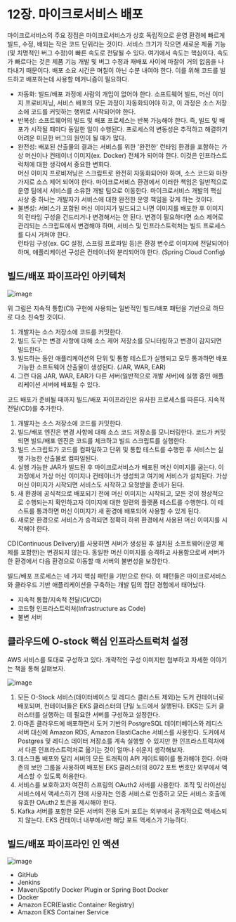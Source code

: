 # 12장. 마이크로서비스 배포
마이크로서비스의 주요 장점은 마이크로서비스가 상호 독립적으로 운영 환경에 빠르게 빌드, 수정, 배되는 작은 코드 단위라는 것이다. 서비스 크기가 작으면 새로운 제품 기능(및 치명적인 버그 수정)이 빠른 속도로 전달될 수 있다. 여기에서 속도는 핵심이다. 속도가 빠르다는 것은 제품 기능 개발 및 버그 수정과 재배포 사이에 마찰이 거의 없음을 나타내기 때문이다. 배포 소요 시간은 며칠이 아닌 수분 내여야 한다. 이를 위해 코드를 빌드하고 배포하는데 사용할 메커니즘이 필요하다.

- 자동화: 빌드/배포 과정에 사람의 개입이 없어야 한다. 소프트웨어 빌드, 머신 이미지 프로비저닝, 서비스 배포의 모든 과정이 자동화되어야 하고, 이 과정은 소스 저장소에 코드를 커밋하는 행위로 시작되어야 한다.
- 반복성: 소프트웨어의 빌드 및 배포 프로세스는 반복 가능해야 한다. 즉, 빌드 및 배포가 시작될 때마다 동일한 일이 수행된다. 프로세스의 변동성은 추적하고 해결하기 어려운 미묘한 버그의 원인이 될 때가 많다.
- 완전성: 배포된 산출물의 결과는 서비스를 위한 '완전한' 런타임 환경을 포함하는 가상 머신이나 컨테이너 이미지(ex. Docker) 전체가 되어야 한다. 이것은 인프라스트럭처에 대한 생각에서 중요한 변화다.  
머신 이미지 프로비저닝은 스크립트로 완전히 자동화되어야 하며, 소스 코드와 마찬가지로 소스 제어 되어야 한다. 마이크로서비스 환경에서 이러한 책임은 일반적으로 운영 팀에서 서비스를 소유한 개발 팀으로 이동한다. 마이크로서비스 개발의 핵심 사상 중 하나는 개발자가 서비스에 대한 완전한 운영 책임을 갖게 하는 것이다.
- 불변성: 서비스가 포함된 머신 이미지가 빌드되고 나면 이미지를 배포한 후 이미지의 런타임 구성을 건드리거나 변경해서는 안 된다. 변경이 필요하다면 소스 제어로 관리되는 스크립트에서 변경해야 하며, 서비스 및 인프라스트럭처는 빌드 프로세스를 다시 거쳐야 한다.  
런타임 구성(ex. GC 설정, 스프링 프로파일 등)은 환경 변수로 이미지에 전달되어야 하며, 애플리케이션 구성은 컨테이너와 분리되어야 한다. (Spring Cloud Config)

## 빌드/배포 파이프라인 아키텍처
![image](https://github.com/alanhakhyeonsong/LetsReadBooks/assets/60968342/f21d5e2e-1e65-4a24-85d0-a92829570de7)

위 그림은 지속적 통합(CI) 구현에 사용되는 일반적인 빌드/배포 패턴을 기반으로 하므로 다소 친숙할 것이다.

1. 개발자는 소스 저장소에 코드를 커밋한다.
2. 빌드 도구는 변경 사항에 대해 소스 제어 저장소를 모니터링하고 변경이 감지되면 빌드한다.
3. 빌드하는 동안 애플리케이션의 단위 및 통합 테스트가 실행되고 모두 통과하면 배포 가능한 소프트웨어 산출물이 생성된다. (JAR, WAR, EAR)
4. 그런 다음 JAR, WAR, EAR가 다른 서버(일반적으로 개발 서버)에 실행 중인 애플리케이션 서버에 배포될 수 있다.

코드 배포가 준비될 때까지 빌드/배포 파이프라인은 유사한 프로세스를 따른다. 지속적 전달(CD)를 추가한다.

1. 개발자는 소스 저장소에 코드를 커밋한다.
2. 빌드/배포 엔진은 변경 사항에 대해 소스 코드 저장소를 모니터링한다. 코드가 커밋되면 빌드/배포 엔진은 코드를 체크하고 빌드 스크립트를 실행한다.
3. 빌드 스크립트가 코드를 컴파일하고 단위 및 통합 테스트를 수행한 후 서비스는 실행 가능한 산출물로 컴파일된다.
4. 실행 가능한 JAR가 빌드된 후 마이크로서비스가 배포된 머신 이미지를 굽는다. 이 과정에서 가상 머신 이미지나 컨테이너가 생성되고 여기에 서비스가 설치된다. 가상 머신 이미지가 시작되면 서비스도 시작하고 요청받을 준비가 된다.
5. 새 환경에 공식적으로 배포되기 전에 머신 이미지는 시작되고, 모든 것이 정상적으로 수행되는지 확인하고자 이미지에 대한 일련의 플랫폼 테스트를 수행한다. 이 테스트를 통과하면 머신 이미지가 새 환경에 배포되어 사용할 수 있게 된다.
6. 새로운 환경으로 서비스가 승격되면 정확히 하위 환경에서 사용된 머신 이미지를 시작해야 한다.

CD(Continuous Delivery)를 사용하면 서버가 생성된 후 설치된 소프트웨어(운영 체제를 포함한)는 변경되지 않는다. 동일한 머신 이미지를 승격하고 사용함으로써 서버가 한 환경에서 다음 환경으로 이동할 때 서버의 불변성을 보장한다.

빌드/배포 프로세스는 네 가지 핵심 패턴을 기반으로 한다. 이 패턴들은 마이크로서비스와 클라우드 기반 애플리케이션을 구축하는 개발 팀의 집단 경험에서 태어났다.

- 지속적 통합/지속적 전달(CI/CD)
- 코드형 인프라스트럭처(Infrastructure as Code)
- 불변 서버

## 클라우드에 O-stock 핵심 인프라스트럭처 설정
AWS 서비스를 토대로 구성하고 있다. 개략적인 구성 이미지만 첨부하고 자세한 이야기는 책을 통해 살펴보자.

![image](https://github.com/alanhakhyeonsong/LetsReadBooks/assets/60968342/60e1b241-5687-41e1-ab8d-6a0c0f8efa2b)

1. 모든 O-Stock 서비스(데이터베이스 및 레디스 클러스트 제외)는 도커 컨테이너로 배포되며, 컨테이너들은 EKS 클러스터의 단일 노드에서 실행된다. EKS는 도커 클러스터를 실행하는 데 필요한 서버를 구성하고 설정한다.
2. 아마존 클라우드에 배포하면서 도커 기반의 PostgreSQL 데이터베이스와 레디스 서버 대신에 Amazon RDS, Amazon ElastiCache 서비스를 사용한다. 도커에서 Postgres 및 레디스 데이터 저장소를 계속 실행할 수 있지만 한 인프라스트럭처에서 다른 인프라스트럭처로 옮기는 것이 얼마나 쉬운지 생각해보자.
3. 데스크톱 배포와 달리 서버의 모든 트래픽이 API 게이트웨이를 통과해야 한다. 아마존의 보안 그룹을 사용하여 배포된 EKS 클러스터의 8072 포트 번호만 외부에서 액세스할 수 있도록 허용한다.
4. 서비스를 보호하고자 여전히 스프링의 OAuth2 서버를 사용한다. 조직 및 라이선싱 서비스에서 액세스하기 전에 사용자는 인증 서비스로 인증하고 모든 서비스 호출에 유효한 OAuth2 토큰을 제시해야 한다.
5. Kafka 서버를 포함한 모든 서버의 전용 도커 포트는 외부에서 공개적으로 액세스되지 않는다. EKS 컨테이너 내부에서만 해당 포트 액세스가 가능하다.

## 빌드/배포 파이프라인 인 액션
![image](https://github.com/alanhakhyeonsong/LetsReadBooks/assets/60968342/d64bb679-b648-4f75-9e83-42aad867ecfe)

- GitHub
- Jenkins
- Maven/Spotify Docker Plugin or Spring Boot Docker
- Docker
- Amazon ECR(Elastic Container Registry)
- Amazon EKS Container Service